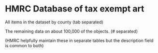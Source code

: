 HMRC Database of tax exempt art
============

All items in the dataset by county (tab separated)

The remaining data on about 100,000 of the objects. (# separated)

(HMRC helpfully maintain these in separate tables but the description field is common to both)

